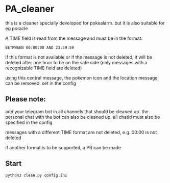 # PA_cleaner

this is a cleaner specially developed for pokealarm. but it is also suitable for eg poracle

A TIME field is read from the message and must be in the format:

```
BETRWEEN 00:00:00 AND 23:59:59
```

if this format is not available or if the message is not deleted, it will be deleted after one hour to be on the safe side (only messages with a recognizable TIME field are deleted)

using this central message, the pokemon icon and the location message can be removed. set in the config

## Please note:
add your telegram bot in all channels that should be cleaned up. the personal chat with the bot can also be cleaned up. all chatid must also be specified in the config

messages with a different TIME format are not deleted, e.g. 00:00 is not deleted

if another format is to be supported, a PR can be made

## Start
`python3 clean.py config.ini`